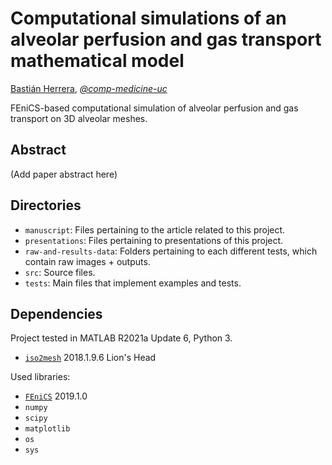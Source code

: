 # Computational simulations of an alveolar perfusion and gas transport mathematical model

[Bastián Herrera](https://github.com/bnherrerac), _[@comp-medicine-uc](https://github.com/comp-medicine-uc)_

FEniCS-based computational simulation of alveolar perfusion and gas transport on 3D alveolar meshes.

## Abstract

(Add paper abstract here)

## Directories

- `manuscript`: Files pertaining to the article related to this project.
- `presentations`: Files pertaining to presentations of this project.
- `raw-and-results-data`: Folders pertaining to each different tests, which contain raw images + outputs.
- `src`: Source files.
- `tests`: Main files that implement examples and tests.

## Dependencies

Project tested in MATLAB R2021a Update 6, Python 3.

- [`iso2mesh`](http://iso2mesh.sourceforge.net/cgi-bin/index.cgi?Home) 2018.1.9.6 Lion's Head

Used libraries:

- [`FEniCS`](https://fenicsproject.org/) 2019.1.0
- `numpy`
- `scipy`
- `matplotlib`
- `os`
- `sys`
